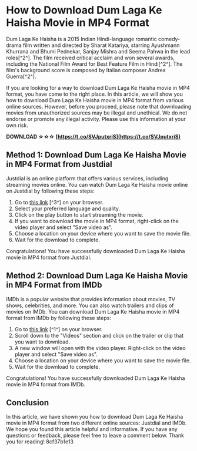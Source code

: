 
 
# How to Download Dum Laga Ke Haisha Movie in MP4 Format
  
Dum Laga Ke Haisha is a 2015 Indian Hindi-language romantic comedy-drama film written and directed by Sharat Katariya, starring Ayushmann Khurrana and Bhumi Pednekar, Sanjay Mishra and Seema Pahwa in the lead roles[^2^]. The film received critical acclaim and won several awards, including the National Film Award for Best Feature Film in Hindi[^2^]. The film's background score is composed by Italian composer Andrea Guerra[^2^].
  
If you are looking for a way to download Dum Laga Ke Haisha movie in MP4 format, you have come to the right place. In this article, we will show you how to download Dum Laga Ke Haisha movie in MP4 format from various online sources. However, before you proceed, please note that downloading movies from unauthorized sources may be illegal and unethical. We do not endorse or promote any illegal activity. Please use this information at your own risk.
 
**DOWNLOAD ☆☆☆ [https://t.co/SVJputxriS](https://t.co/SVJputxriS)**


  
## Method 1: Download Dum Laga Ke Haisha Movie in MP4 Format from Justdial
  
Justdial is an online platform that offers various services, including streaming movies online. You can watch Dum Laga Ke Haisha movie online on Justdial by following these steps:
  
1. Go to [this link](https://www.justdial.com/streaming/watch-movies-online/Dum-Laga-Ke-Haisha/1533546467769) [^3^] on your browser.
2. Select your preferred language and quality.
3. Click on the play button to start streaming the movie.
4. If you want to download the movie in MP4 format, right-click on the video player and select "Save video as".
5. Choose a location on your device where you want to save the movie file.
6. Wait for the download to complete.

Congratulations! You have successfully downloaded Dum Laga Ke Haisha movie in MP4 format from Justdial.
  
## Method 2: Download Dum Laga Ke Haisha Movie in MP4 Format from IMDb
  
IMDb is a popular website that provides information about movies, TV shows, celebrities, and more. You can also watch trailers and clips of movies on IMDb. You can download Dum Laga Ke Haisha movie in MP4 format from IMDb by following these steps:

1. Go to [this link](https://www.imdb.com/title/tt3495030/) [^1^] on your browser.
2. Scroll down to the "Videos" section and click on the trailer or clip that you want to download.
3. A new window will open with the video player. Right-click on the video player and select "Save video as".
4. Choose a location on your device where you want to save the movie file.
5. Wait for the download to complete.

Congratulations! You have successfully downloaded Dum Laga Ke Haisha movie in MP4 format from IMDb.
  
## Conclusion
  
In this article, we have shown you how to download Dum Laga Ke Haisha movie in MP4 format from two different online sources: Justdial and IMDb. We hope you found this article helpful and informative. If you have any questions or feedback, please feel free to leave a comment below. Thank you for reading!
 8cf37b1e13
 
